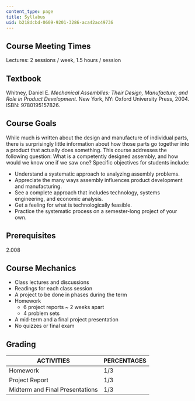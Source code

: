 ```yaml
---
content_type: page
title: Syllabus
uid: b218dcbd-0609-9201-3286-aca42ac49736
---
```


Course Meeting Times
--------------------

Lectures: 2 sessions / week, 1.5 hours / session

Textbook
--------

Whitney, Daniel E. _Mechanical Assemblies: Their Design, Manufacture, and Role in Product Development_. New York, NY: Oxford University Press, 2004. ISBN: 9780195157826.

Course Goals
------------

While much is written about the design and manufacture of individual parts, there is surprisingly little information about how those parts go together into a product that actually does something. This course addresses the following question: What is a competently designed assembly, and how would we know one if we saw one? Specific objectives for students include:

*   Understand a systematic approach to analyzing assembly problems.
*   Appreciate the many ways assembly influences product development and manufacturing.
*   See a complete approach that includes technology, systems engineering, and economic analysis.
*   Get a feeling for what is technologically feasible.
*   Practice the systematic process on a semester-long project of your own.

Prerequisites
-------------

2.008

Course Mechanics
----------------

*   Class lectures and discussions
*   Readings for each class session
*   A project to be done in phases during the term
*   Homework
    *   6 project reports ~ 2 weeks apart
    *   4 problem sets
*   A mid-term and a final project presentation
*   No quizzes or final exam

Grading
-------

| ACTIVITIES | PERCENTAGES |
| --- | --- |
| Homework | 1/3 |
| Project Report | 1/3 |
| Midterm and Final Presentations | 1/3